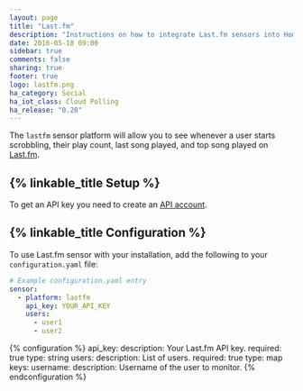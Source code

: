 ```yaml
---
layout: page
title: "Last.fm"
description: "Instructions on how to integrate Last.fm sensors into Home Assistant."
date: 2016-05-18 09:00
sidebar: true
comments: false
sharing: true
footer: true
logo: lastfm.png
ha_category: Social
ha_iot_class: Cloud Polling
ha_release: "0.20"
---
```


The `lastfm` sensor platform will allow you to see whenever a user starts scrobbling, their play count, last song played, and top song played on [Last.fm](http://www.last.fm).

## {% linkable_title Setup %}

To get an API key you need to create an [API account](http://www.last.fm/api/account/create).

## {% linkable_title Configuration %}

To use Last.fm sensor with your installation, add the following to your `configuration.yaml` file:

```yaml
# Example configuration.yaml entry
sensor:
  - platform: lastfm
    api_key: YOUR_API_KEY
    users:
      - user1
      - user2
```

{% configuration %}
api_key:
  description: Your Last.fm API key.
  required: true
  type: string
users:
  description: List of users.
  required: true
  type: map
  keys:
    username:
      description: Username of the user to monitor.
{% endconfiguration %}
